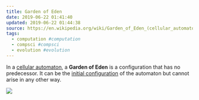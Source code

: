 ```yaml
---
title: Garden of Eden
date: 2019-06-22 01:41:40
updated: 2019-06-22 01:44:38
source: https://en.wikipedia.org/wiki/Garden_of_Eden_(cellular_automaton)
tags:
  - computation #computation
  - compsci #compsci
  - evolution #evolution
---
```

In a [cellular automaton][1], a __Garden of Eden__ is a configuration that has no predecessor. It can be the [initial configuration][2] of the automaton but cannot arise in any other way.  

![](Garden%20of%20Eden.html.resources/0F691BEA-86A8-4327-B8D9-7F59CAB60B1F.png)

[1]: https://en.wikipedia.org/wiki/Cellular_automaton "Cellular automaton"
[2]: https://en.wikipedia.org/wiki/Initial_condition "Initial condition"